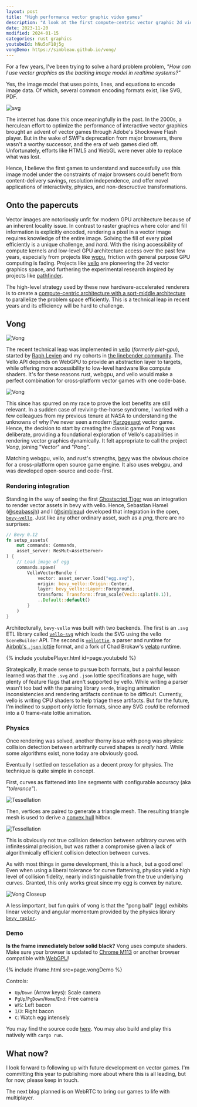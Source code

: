 ```yaml
---
layout: post
title: "High performance vector graphic video games"
description: "A look at the first compute-centric vector graphic 2d video game and where to go from here."
date: 2023-11-20
modified: 2024-01-15
categories: rust graphics
youtubeId: hNu5oF18j5g
vongDemo: https://simbleau.github.io/vong/
---
```


For a few years, I've been trying to solve a hard problem problem, *"How can I use vector graphics as the backing image model in realtime systems?"*

Yes, the image model that uses points, lines, and equations to encode image data. Of which, several common encoding formats exist, like SVG, PDF.

![svg](/assets/Bitmap_VS_SVG.svg)

The internet has done this once meaningfully in the past. In the 2000s, a herculean effort to optimize the performance of interactive vector graphics brought an advent of vector games through Adobe's Shockwave Flash player. But in the wake of SWF's deprecation from major browsers, there wasn't a worthy successor, and the era of web games died off. Unfortunately, efforts like HTML5 and WebGL were never able to replace what was lost.

Hence, I believe the first games to understand and successfully use this image model under the constraints of major browsers could benefit from content-delivery savings, resolution independence, and offer novel applications of interactivity, physics, and non-descructive transformations.

## Onto the papercuts

Vector images are notoriously unfit for modern GPU architecture because of an inherent locality issue. In contrast to raster graphics where color and fill information is explicitly encoded, rendering a pixel in a vector image requires knowledge of the entire image. Solving the fill of every pixel efficiently is a unique challenge, and *hard*. With the rising accessibility of compute kernels and low-level GPU architecture access over the past few years, especially from projects like [wgpu](https://wgpu.rs/), friction with general purpose GPU computing is fading. Projects like [vello](https://github.com/linebender/vello) are pioneering the 2d vector graphics space, and furthering the experimental research inspired by projects like [pathfinder](https://github.com/servo/pathfinder).

The high-level strategy used by these new hardware-accelerated renderers is to create a [compute-centric architecture with a sort-middle architecture](https://raphlinus.github.io/rust/graphics/gpu/2020/06/12/sort-middle.html) to parallelize the problem space efficiently. This is a technical leap in recent years and its efficiency will be hard to challenge.

## Vong

![Vong](/assets/vong.png)

The recent technical leap was implemented in [vello](https://github.com/linebender/vello) (*formerly piet-gpu*), started by [Raph Levien](https://levien.com/) and my cohorts in [the linebender community](https://linebender.org). The Vello API depends on WebGPU to provide an abstraction layer to targets, while offering more accessibility to low-level hardware like compute shaders. It's for these reasons rust, webgpu, and vello would make a perfect combination for cross-platform vector games with one code-base.

![Vong](/assets/webgpu.svg)

This since has spurred on my race to prove the lost benefits are still relevant. In a sudden case of reviving-the-horse syndrome, I worked with a few colleagues from my previous tenure at NASA to understanding the unknowns of why I've never seen a modern [Kurzgesagt](https://www.behance.net/kurzgesagt) vector game. Hence, the decision to start by creating the classic game of Pong was deliberate, providing a foundational exploration of Vello's capabilities in rendering vector graphics dynamically. It felt appropriate to call the project *Vong*, joining "Vector" and "Pong".

Matching webgpu, vello, and rust's strengths, [bevy](https://bevyengine.org/) was the obvious choice for a cross-platform open source game engine. It also uses webgpu, and was developed open-source and code-first.

### Rendering integration

Standing in the way of seeing the first [Ghostscript Tiger](https://commons.wikimedia.org/wiki/File:Ghostscript_tiger_(original_background).svg) was an integration to render vector assets in bevy with vello. Hence, Sebastian Hamel ([@seabassjh](https://github.com/seabassjh)) and I ([@simbleau](https://github.com/simbleau)) developed that integration in the open, [`bevy-vello`](https://github.com/vectorgameexperts/bevy-vello). Just like any other ordinary asset, such as a *png*, there are no surprises:

```rust
// Bevy 0.12
fn setup_assets(
    mut commands: Commands,
    asset_server: ResMut<AssetServer>
) {
    // Load image of egg
    commands.spawn(
        VelloVectorBundle {
            vector: asset_server.load("egg.svg"),
            origin: bevy_vello::Origin::Center,
            layer: bevy_vello::Layer::Foreground,
            transform: Transform::from_scale(Vec3::splat(0.1)),
            ..Default::default()
        }
    )
}
```

Architecturally, `bevy-vello` was built with two backends. The first is an `.svg` ETL library called [`vello-svg`](https://github.com/vectorgameexperts/vello-svg) which loads the SVG using the vello `SceneBuilder` API. The second is [`vellottie`](https://github.com/vectorgameexperts/vellottie), a parser and runtime for [Airbnb's `.json` lottie](https://airbnb.io/lottie/) format, and a fork of Chad Brokaw's [velato](https://github.com/linebender/velato) runtime.

{% include youtubePlayer.html id=page.youtubeId %}

Strategically, it made sense to pursue both formats, but a painful lesson learned was that the `.svg` and `.json` lottie specifications are huge, with plenty of feature flags that aren't supported by vello. While writing a parser wasn't too bad with the parsing library `serde`, triaging animation inconsistencies and rendering artifacts continue to be difficult. Currently, vello is writing CPU shaders to help triage these artifacts. But for the future, I'm inclined to support only lottie formats, since any SVG *could* be reformed into a 0 frame-rate lottie animation.

### Physics

Once rendering was solved, another thorny issue with pong was physics: collision detection between arbitrarily curved shapes is *really hard*. While some algorithms exist, none today are obviously good.

Eventually I settled on tessellation as a decent proxy for physics. The technique is quite simple in concept.

First, curves as flattened into line segments with configurable accuracy (aka *"tolerance"*).

![Tessellation](/assets/Flattening.svg)

Then, vertices are paired to generate a triangle mesh. The resulting triangle mesh is used to derive a [convex hull](https://en.wikipedia.org/wiki/Convex_hull_algorithms) hitbox.

![Tessellation](/assets/Tessellation.svg)

This is obviously not true collision detection between arbitrary curves with infinitessimal precision, but was rather a compromise given a lack of algorithmically efficient collision detection between curves.

As with most things in game development, this is a hack, but a good one! Even when using a liberal tolerance for curve flattening, physics yield a high level of collision fidelity, nearly indistinguishable from the true underlying curves. Granted, this only works great since my egg is convex by nature.

![Vong Closeup](/assets/vong-closeup.png)

A less important, but fun quirk of vong is that the "pong ball" (egg) exhibits linear velocity and angular momentum provided by the physics library [`bevy_rapier`](https://rapier.rs/).

### Demo

**Is the frame immediately below solid black?** Vong uses compute shaders. Make sure your browser is updated to [Chrome M113](https://chromestatus.com/feature/6213121689518080) or another browser compatible with [WebGPU](https://caniuse.com/?search=webgpu)!

{% include iframe.html src=page.vongDemo %}

Controls:

- `Up`/`Down` (Arrow keys): Scale camera
- `PgUp`/`PgDown`/`Home`/`End`: Free camera
- `W`/`S`: Left bacon
- `I`/`J`: Right bacon
- `C`: Watch egg intensely

You may find the source code [here](https://github.com/simbleau/vong). You may also build and play this natively with `cargo run`.

## What now?

I look forward to following up with future development on vector games. I'm committing this year to publishing more about where this is all leading, but for now, please keep in touch.

The next blog planned is on WebRTC to bring our games to life with multiplayer.
